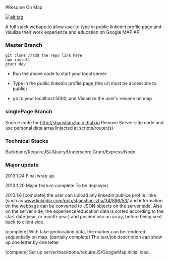 #Resume On Map

[![alt tag](https://raw2.github.com/shanshanzhu/resumeOnMap/master/client/img/screenShot.png)](http://shanshanzhu.github.io)

A full stack webapp to allow user to type in public linkedin profile
page and visulize their work experience and education on Google MAP API

### Master Branch

```
git clone //add the repo link here
npm install 
grunt dev
```

- Run the above code to start your local server:

- Type in the public linkedin profile page;(the url must be accessible to public)

- go to your localhost:5000, and Visualize the user's resume on map


### singlePage Branch
Source code for http://shanshanzhu.github.io
Remove Server side code and use personal data array(injected at scripts/router.js)

### Technical Stacks
Backbone/RequireJS/JQuery/Underscore
Grunt/Express/Node

### Major update
2013.1.24
Final wrap up.

2013.1.20
Major feature complete
To be deployed.

2013.1.6
[complete] the user can upload any linkedin publice profile linke (such as www.linkedin.com/pub/shanshan-zhu/34/886/53/ and information on the webpage can be converted to JSON objects on the server side. Also on the server side, the experience/education data is sorted according to the start date(year, or month-year) and pushed into an array, before being sent back to client side. 

[complete] With fake geolocation data, the marker can be rendered sequentially on map.
[partially complete] The text/job description can show up one letter by one letter

[complete] Set up server/backbone/requireJS/GoogleMap initial load.

